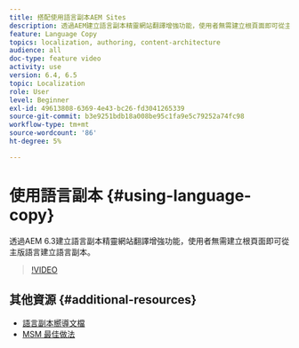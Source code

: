 ```yaml
---
title: 搭配使用語言副本AEM Sites
description: 透過AEM建立語言副本精靈網站翻譯增強功能，使用者無需建立根頁面即可從主版語言建立語言副本。
feature: Language Copy
topics: localization, authoring, content-architecture
audience: all
doc-type: feature video
activity: use
version: 6.4, 6.5
topic: Localization
role: User
level: Beginner
exl-id: 49613808-6369-4e43-bc26-fd3041265339
source-git-commit: b3e9251bdb18a008be95c1fa9e5c79252a74fc98
workflow-type: tm+mt
source-wordcount: '86'
ht-degree: 5%

---
```


# 使用語言副本 {#using-language-copy}

透過AEM 6.3建立語言副本精靈網站翻譯增強功能，使用者無需建立根頁面即可從主版語言建立語言副本。

>[!VIDEO](https://video.tv.adobe.com/v/17116?quality=12&learn=on)

## 其他資源 {#additional-resources}

* [語言副本嚮導文檔](https://helpx.adobe.com/experience-manager/6-5/sites/administering/using/tc-wizard.html)
* [MSM 最佳做法](https://helpx.adobe.com/experience-manager/6-5/sites/administering/using/msm-best-practices.html)
